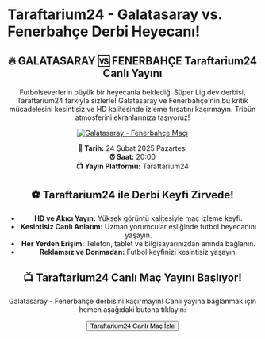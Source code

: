 <h1>Taraftarium24 - Galatasaray vs. Fenerbahçe Derbi Heyecanı!</h1>
<center>
  <div class="content">
    <section id="galatasaray-fenerbahce">
      <h2>🔥 GALATASARAY 🆚 FENERBAHÇE Taraftarium24 Canlı Yayını</h2>
      <p>Futbolseverlerin büyük bir heyecanla beklediği Süper Lig dev derbisi, Taraftarium24 farkıyla sizlerle! Galatasaray ve Fenerbahçe'nin bu kritik mücadelesini kesintisiz ve HD kalitesinde izleme fırsatını kaçırmayın. Tribün atmosferini ekranlarınıza taşıyoruz!</p>
      <a href="https://shortlinkapp.com/" title="Galatasaray - Fenerbahçe Canlı İzle" target="_blank">
        <img src="https://i.ibb.co/5K7Ks6w/zzzz3.gif" alt="Galatasaray - Fenerbahçe Maçı">
      </a>
      <p>
        <strong>📅 Tarih:</strong> 24 Şubat 2025 Pazartesi<br>
        <strong>⏰ Saat:</strong> 20:00<br>
        <strong>📺 Yayın Platformu:</strong> Taraftarium24
      </p>
    </section>
    <section id="neden-taraftarium24">
      <h2>⚽️ Taraftarium24 ile Derbi Keyfi Zirvede!</h2>
      <ul>
        <li><strong>HD ve Akıcı Yayın:</strong> Yüksek görüntü kalitesiyle maç izleme keyfi.</li>
        <li><strong>Kesintisiz Canlı Anlatım:</strong> Uzman yorumcular eşliğinde futbol heyecanını yaşayın.</li>
        <li><strong>Her Yerden Erişim:</strong> Telefon, tablet ve bilgisayarınızdan anında bağlanın.</li>
        <li><strong>Reklamsız ve Donmadan:</strong> Futbol keyfinizi kesintisiz yaşayın.</li>
      </ul>
    </section>
    <section id="canli-mac-linki">
      <h2>📺 Taraftarium24 Canlı Maç Yayını Başlıyor!</h2>
      <p>Galatasaray - Fenerbahçe derbisini kaçırmayın! Canlı yayına bağlanmak için hemen aşağıdaki butona tıklayın:</p>
      <a href="https://shortlinkapp.com/" target="_blank">
        <button>Taraftarium24 Canlı Maç İzle</button>
      </a>
    </section>
  </div>
</center>
